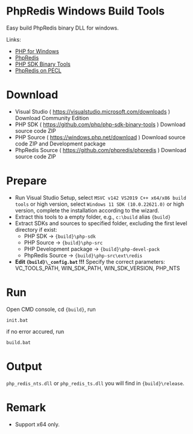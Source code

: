 # PhpRedis Windows Build Tools

Easy build PhpRedis binary DLL for windows.

Links:
- [PHP for Windows](https://windows.php.net)
- [PhpRedis](https://github.com/phpredis/phpredis)
- [PHP SDK Binary Tools](https://github.com/php/php-sdk-binary-tools)
- [PhpRedis on PECL](https://pecl.php.net/package/redis)


# Download

- Visual Studio ( https://visualstudio.microsoft.com/downloads ) Download Community Edition
- PHP SDK ( https://github.com/php/php-sdk-binary-tools ) Download source code ZIP
- PHP Source ( https://windows.php.net/download ) Download source code ZIP and Development package
- PhpRedis Source ( https://github.com/phpredis/phpredis ) Download source code ZIP

# Prepare 

- Run Visual Studio Setup, select `MSVC v142 VS2019 C++ x64/x86 build tools` or high version, select `Windows 11 SDK (10.0.22621.0)` or high version, complete the installation according to the wizard.
- Extract this tools to a empty folder, e.g., `c:\build` alias `{build}`
- Extract SDKs and sources to specified folder, excluding the first level directory if exist:
  - PHP SDK -> `{build}\php-sdk`
  - PHP Source -> `{build}\php-src`
  - PHP Development package -> `{build}\php-devel-pack`
  - PhpRedis Source -> `{build}\php-src\ext\redis`
- **Edit `{build}\_config.bat` !!!** Specify the correct parameters: VC_TOOLS_PATH, WIN_SDK_PATH, WIN_SDK_VERSION, PHP_NTS

# Run

Open CMD console, cd `{build}`, run

`init.bat`

if no error accured, run

`build.bat`

# Output

`php_redis_nts.dll` or `php_redis_ts.dll` you will find in `{build}\release`.

# Remark

- Support x64 only.